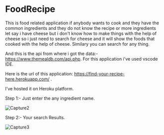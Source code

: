 # FoodRecipe

This is food related application if anybody wants to cook and they have the common ingredients and they do not know the recipe or more ingredients let say i have cheese but i don't
know how to make things with the help of cheese so i just need to search for cheese and it will show the foods that cooked with the help of cheese. Similary you can search for any thing.

And this is the api from where i got the data:-  https://www.themealdb.com/api.php.
For this application i've used vscode IDE.

Here is the url of this application: https://find-your-recipe-here.herokuapp.com/ .

I've hosted it on Heroku platform.


Step 1:- Just enter the any ingredient name.

![Capture2](https://user-images.githubusercontent.com/67452433/122677695-083dcc00-d201-11eb-9d7d-5db508204826.PNG)

Step 2:- Your search Results.

![Capture3](https://user-images.githubusercontent.com/67452433/122677729-2b687b80-d201-11eb-98d0-bee1c984d4c6.PNG)


